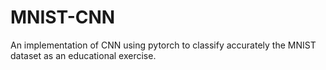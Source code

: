 # MNIST-CNN
An implementation of CNN using pytorch to classify accurately the MNIST dataset as an educational exercise. 
